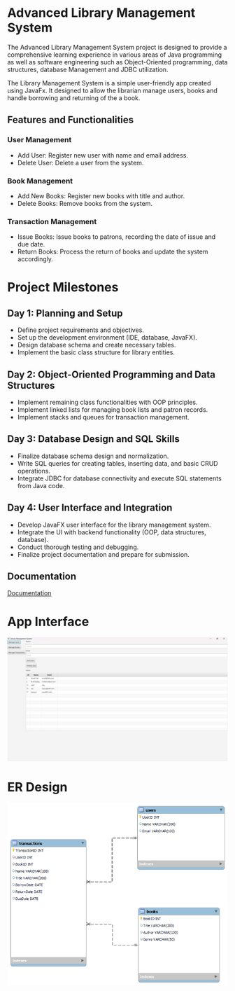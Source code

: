 
# Advanced Library Management System

The Advanced Library Management System project is designed to provide a comprehensive learning experience in various areas of Java programming as well as software engineering such as Object-Oriented programming, data structures, database Management and JDBC utilization.

The Library Management System is a simple user-friendly app created using JavaFx. It designed to allow the librarian manage users, books and handle borrowing and returning of the a book.

## Features and Functionalities
### User Management
- Add User: Register new user with name and email address.
- Delete User: Delete a user from the system.

### Book Management
- Add New Books: Register new books with title and author.
- Delete Books: Remove books from the system.

### Transaction Management
- Issue Books: Issue books to patrons, recording the date of issue and due date.
- Return Books: Process the return of books and update the system accordingly.

# Project Milestones
## Day 1: Planning and Setup
- Define project requirements and objectives.
- Set up the development environment (IDE, database, JavaFX).
- Design database schema and create necessary tables.
- Implement the basic class structure for library entities.

## Day 2: Object-Oriented Programming and Data Structures
- Implement remaining class functionalities with OOP principles.
- Implement linked lists for managing book lists and patron records.
- Implement stacks and queues for transaction management.
## Day 3: Database Design and SQL Skills
- Finalize database schema design and normalization.
- Write SQL queries for creating tables, inserting data, and basic CRUD operations.
- Integrate JDBC for database connectivity and execute SQL statements from Java code.
## Day 4: User Interface and Integration
- Develop JavaFX user interface for the library management system.
- Integrate the UI with backend functionality (OOP, data structures, database).
- Conduct thorough testing and debugging.
- Finalize project documentation and prepare for submission.

## Documentation

[Documentation](https://docs.google.com/document/d/12T5NgPTD-UPTNwNnOwOrfWmpxvpe6uKLkREHK5UiJ3Q/edit?usp=sharing)

# App Interface
![LMS App](image.png)

# ER Design
![EER Diagram of the Database Schema](LMS_EER.png)